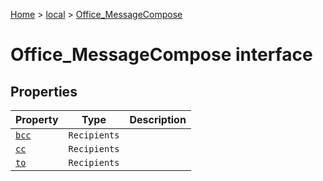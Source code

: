 [Home](./index) &gt; [local](local.md) &gt; [Office\_MessageCompose](local.office_messagecompose.md)

# Office\_MessageCompose interface

## Properties

|  Property | Type | Description |
|  --- | --- | --- |
|  [`bcc`](local.office_messagecompose.bcc.md) | `Recipients` |  |
|  [`cc`](local.office_messagecompose.cc.md) | `Recipients` |  |
|  [`to`](local.office_messagecompose.to.md) | `Recipients` |  |

